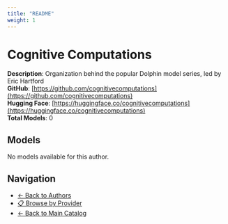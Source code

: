 ```yaml
---
title: "README"
weight: 1
---
```

# Cognitive Computations

**Description**: Organization behind the popular Dolphin model series, led by Eric Hartford  
**GitHub**: [https://github.com/cognitivecomputations](https://github.com/cognitivecomputations)  
**Hugging Face**: [https://huggingface.co/cognitivecomputations](https://huggingface.co/cognitivecomputations)  
**Total Models**: 0

## Models

No models available for this author.

## Navigation

- [← Back to Authors](../README.md)
- [📋 Browse by Provider](../../providers/README.md)
- [← Back to Main Catalog](../../README.md)
